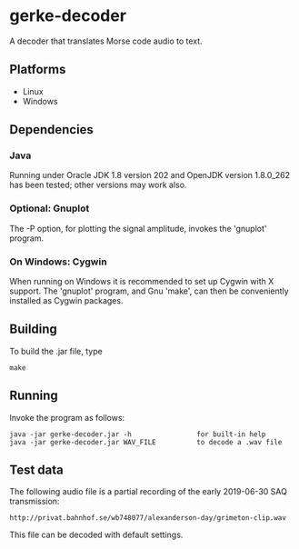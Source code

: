 # gerke-decoder

A decoder that translates Morse code audio to text.

## Platforms

- Linux
- Windows

## Dependencies

### Java

Running under Oracle JDK 1.8 version 202 and OpenJDK version 1.8.0_262
has been tested; other versions may work also.

### Optional: Gnuplot

The -P option, for plotting the signal amplitude, invokes the 'gnuplot' program.

### On Windows: Cygwin

When running on Windows it is recommended to set up Cygwin with X
support. The 'gnuplot' program, and Gnu 'make', can then be
conveniently installed as Cygwin packages.

## Building

To build the .jar file, type

    make

## Running

Invoke the program as follows:

    java -jar gerke-decoder.jar -h                for built-in help
    java -jar gerke-decoder.jar WAV_FILE          to decode a .wav file

## Test data

The following audio file is a partial recording of the early 2019-06-30 SAQ
transmission:

    http://privat.bahnhof.se/wb748077/alexanderson-day/grimeton-clip.wav

This file can be decoded with default settings.

